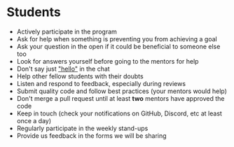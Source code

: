 # Students

* Actively participate in the program
* Ask for help when something is preventing you from achieving a goal
* Ask your question in the open if it could be beneficial to someone else too
* Look for answers yourself before going to the mentors for help
* Don't say just ["hello"](https://www.nohello.com/) in the chat
* Help other fellow students with their doubts
* Listen and respond to feedback, especially during reviews
* Submit quality code and follow best practices \(your mentors would help\)
* Don't merge a pull request until at least **two** mentors have approved the code
* Keep in touch \(check your notifications on GitHub, Discord, etc at least once a day\)
* Regularly participate in the weekly stand-ups
* Provide us feedback in the forms we will be sharing

